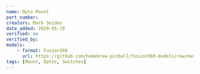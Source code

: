 ```yaml
---
name: Opto Mount
part_number:
creators: Mark Seiden
date_added: 2020-05-19
verified: no
verified_by:
models: 
    - format: Fusion360
      url: https://github.com/homebrew-pinball/fusion360-models/raw/master/switches/opto%20mount.f3d
tags: [Mount, Optos, Switches]
---
```

